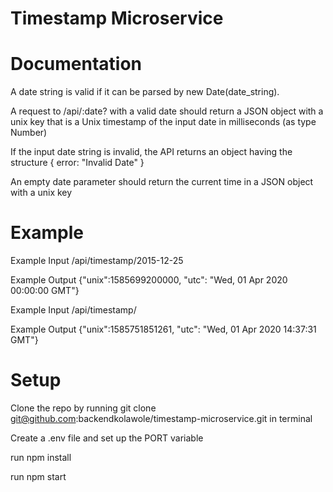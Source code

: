 # Timestamp Microservice
# Documentation
A date string is valid if it can be parsed by new Date(date_string).

A request to /api/:date? with a valid date should return a JSON object with a unix key that is a Unix timestamp of the input date in milliseconds (as type Number)

If the input date string is invalid, the API returns an object having the structure { error: "Invalid Date" }

An empty date parameter should return the current time in a JSON object with a unix key

# Example
Example Input
/api/timestamp/2015-12-25

Example Output
{"unix":1585699200000, "utc": "Wed, 01 Apr 2020 00:00:00 GMT"}

Example Input
/api/timestamp/

Example Output
{"unix":1585751851261, "utc": "Wed, 01 Apr 2020 14:37:31 GMT"}

# Setup
Clone the repo by running git clone git@github.com:backendkolawole/timestamp-microservice.git in terminal

Create a .env file and set up the PORT variable

run npm install

run npm start



